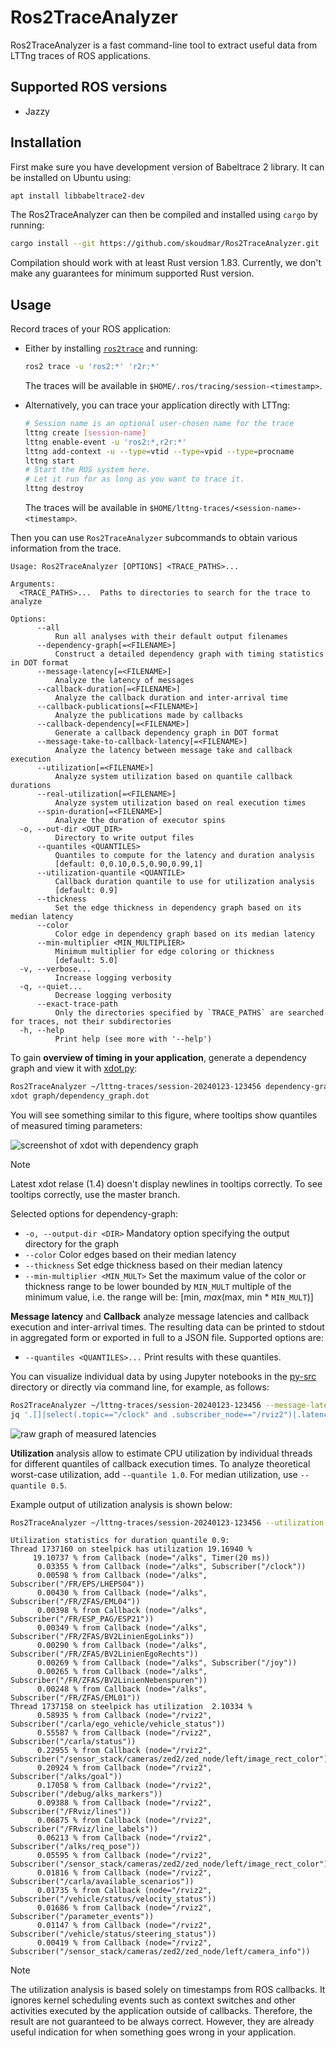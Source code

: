 # Ros2TraceAnalyzer

Ros2TraceAnalyzer is a fast command-line tool to extract useful data from LTTng traces of ROS applications.

## Supported ROS versions

- Jazzy

## Installation

First make sure you have development version of Babeltrace 2 library. It can be installed on Ubuntu using:

```sh
apt install libbabeltrace2-dev
```

The Ros2TraceAnalyzer can then be compiled and installed using `cargo` by running:

```sh
cargo install --git https://github.com/skoudmar/Ros2TraceAnalyzer.git
```

Compilation should work with at least Rust version 1.83. Currently, we
don't make any guarantees for minimum supported Rust version.

## Usage

Record traces of your ROS application:

- Either by installing [`ros2trace`][] and running:

  ```sh
  ros2 trace -u 'ros2:*' 'r2r:*'
  ```

  The traces will be available in `$HOME/.ros/tracing/session-<timestamp>`.

- Alternatively, you can trace your application directly with LTTng:

  ```sh
  # Session name is an optional user-chosen name for the trace
  lttng create [session-name]
  lttng enable-event -u 'ros2:*,r2r:*'
  lttng add-context -u --type=vtid --type=vpid --type=procname
  lttng start
  # Start the ROS system here.
  # Let it run for as long as you want to trace it.
  lttng destroy
  ```

  The traces will be available in `$HOME/lttng-traces/<session-name>-<timestamp>`.

Then you can use `Ros2TraceAnalyzer` subcommands to obtain various
information from the trace.

<!-- `$ cargo run -- -h | sed 's/ \[default:/\n          \[default:/g'` -->

```
Usage: Ros2TraceAnalyzer [OPTIONS] <TRACE_PATHS>...

Arguments:
  <TRACE_PATHS>...  Paths to directories to search for the trace to analyze

Options:
      --all
          Run all analyses with their default output filenames
      --dependency-graph[=<FILENAME>]
          Construct a detailed dependency graph with timing statistics in DOT format
      --message-latency[=<FILENAME>]
          Analyze the latency of messages
      --callback-duration[=<FILENAME>]
          Analyze the callback duration and inter-arrival time
      --callback-publications[=<FILENAME>]
          Analyze the publications made by callbacks
      --callback-dependency[=<FILENAME>]
          Generate a callback dependency graph in DOT format
      --message-take-to-callback-latency[=<FILENAME>]
          Analyze the latency between message take and callback execution
      --utilization[=<FILENAME>]
          Analyze system utilization based on quantile callback durations
      --real-utilization[=<FILENAME>]
          Analyze system utilization based on real execution times
      --spin-duration[=<FILENAME>]
          Analyze the duration of executor spins
  -o, --out-dir <OUT_DIR>
          Directory to write output files
      --quantiles <QUANTILES>
          Quantiles to compute for the latency and duration analysis
          [default: 0,0.10,0.5,0.90,0.99,1]
      --utilization-quantile <QUANTILE>
          Callback duration quantile to use for utilization analysis
          [default: 0.9]
      --thickness
          Set the edge thickness in dependency graph based on its median latency
      --color
          Color edge in dependency graph based on its median latency
      --min-multiplier <MIN_MULTIPLIER>
          Minimum multiplier for edge coloring or thickness
          [default: 5.0]
  -v, --verbose...
          Increase logging verbosity
  -q, --quiet...
          Decrease logging verbosity
      --exact-trace-path
          Only the directories specified by `TRACE_PATHS` are searched for traces, not their subdirectories
  -h, --help
          Print help (see more with '--help')
```

To gain **overview of timing in your application**, generate a
dependency graph and view it with [xdot.py][]:

```sh
Ros2TraceAnalyzer ~/lttng-traces/session-20240123-123456 dependency-graph -o graph/ --thickness
xdot graph/dependency_graph.dot
```

You will see something similar to this figure, where tooltips show
quantiles of measured timing parameters:

![screenshot of xdot with dependency graph](./doc/alks-dep-graph.png)

> [!NOTE]
> Latest xdot relase (1.4) doesn't display newlines in tooltips
> correctly. To see tooltips correctly, use the master branch.

Selected options for dependency-graph:
- `-o, --output-dir <DIR>` Mandatory option specifying the output
  directory for the graph
- `--color` Color edges based on their median latency
- `--thickness` Set edge thickness based on their median latency
- `--min-multiplier <MIN_MULT>` Set the maximum value of the color or
  thickness range to be lower bounded by `MIN_MULT` multiple of the
  minimum value, i.e. the range will be: [min, _max_(max, min *
  `MIN_MULT`)]

**Message latency** and **Callback** analyze message latencies and
callback execution and inter-arrival times. The resulting data can be
printed to stdout in aggregated form or exported in full to a JSON
file. Supported options are:

- `--quantiles <QUANTILES>...` Print results with these quantiles.

You can visualize individual data by using Jupyter notebooks in the
[py-src](./py-src/) directory or directly via command line, for
example, as follows:

```sh
Ros2TraceAnalyzer ~/lttng-traces/session-20240123-123456 --message-latency -o json
jq '.[]|select(.topic=="/clock" and .subscriber_node=="/rviz2")|.latencies[]' json/message_latency.json | gnuplot -p -e 'plot "-"'
```

![raw graph of measured latencies](./doc/gnuplot-latency.png)

**Utilization** analysis allow to estimate CPU utilization by
individual threads for different quantiles of callback execution
times. To analyze theoretical worst-case utilization, add `--quantile 1.0`. For median utilization, use `--quantile 0.5`.

Example output of utilization analysis is shown below:

```sh
Ros2TraceAnalyzer ~/lttng-traces/session-20240123-123456 --utilization --utilization-quantile 0.9
```

```
Utilization statistics for duration quantile 0.9:
Thread 1737160 on steelpick has utilization 19.16940 %
     19.10737 % from Callback (node="/alks", Timer(20 ms))
      0.03355 % from Callback (node="/alks", Subscriber("/clock"))
      0.00598 % from Callback (node="/alks", Subscriber("/FR/EPS/LHEPS04"))
      0.00430 % from Callback (node="/alks", Subscriber("/FR/ZFAS/EML04"))
      0.00398 % from Callback (node="/alks", Subscriber("/FR/ESP_PAG/ESP21"))
      0.00349 % from Callback (node="/alks", Subscriber("/FR/ZFAS/BV2LinienEgoLinks"))
      0.00290 % from Callback (node="/alks", Subscriber("/FR/ZFAS/BV2LinienEgoRechts"))
      0.00269 % from Callback (node="/alks", Subscriber("/joy"))
      0.00265 % from Callback (node="/alks", Subscriber("/FR/ZFAS/BV2LinienNebenspuren"))
      0.00248 % from Callback (node="/alks", Subscriber("/FR/ZFAS/EML01"))
Thread 1737158 on steelpick has utilization  2.10334 %
      0.58935 % from Callback (node="/rviz2", Subscriber("/carla/ego_vehicle/vehicle_status"))
      0.55587 % from Callback (node="/rviz2", Subscriber("/carla/status"))
      0.22955 % from Callback (node="/rviz2", Subscriber("/sensor_stack/cameras/zed2/zed_node/left/image_rect_color"))
      0.20924 % from Callback (node="/rviz2", Subscriber("/alks/goal"))
      0.17058 % from Callback (node="/rviz2", Subscriber("/debug/alks_markers"))
      0.09388 % from Callback (node="/rviz2", Subscriber("/FRviz/lines"))
      0.06875 % from Callback (node="/rviz2", Subscriber("/FRviz/line_labels"))
      0.06213 % from Callback (node="/rviz2", Subscriber("/alks/req_pose"))
      0.05595 % from Callback (node="/rviz2", Subscriber("/sensor_stack/cameras/zed2/zed_node/left/image_rect_color"))
      0.01816 % from Callback (node="/rviz2", Subscriber("/carla/available_scenarios"))
      0.01735 % from Callback (node="/rviz2", Subscriber("/vehicle/status/velocity_status"))
      0.01686 % from Callback (node="/rviz2", Subscriber("/parameter_events"))
      0.01147 % from Callback (node="/rviz2", Subscriber("/vehicle/status/steering_status"))
      0.00419 % from Callback (node="/rviz2", Subscriber("/sensor_stack/cameras/zed2/zed_node/left/camera_info"))
```

> [!NOTE]
> The utilization analysis is based solely on timestamps from ROS
> callbacks. It ignores kernel scheduling events such as context
> switches and other activities executed by the application outside of
> callbacks. Therefore, the result are not guaranteed to be always
> correct. However, they are already useful indication for when
> something goes wrong in your application.


[`ros2trace`]: https://index.ros.org/p/ros2trace/
[xdot.py]: https://github.com/jrfonseca/xdot.py
